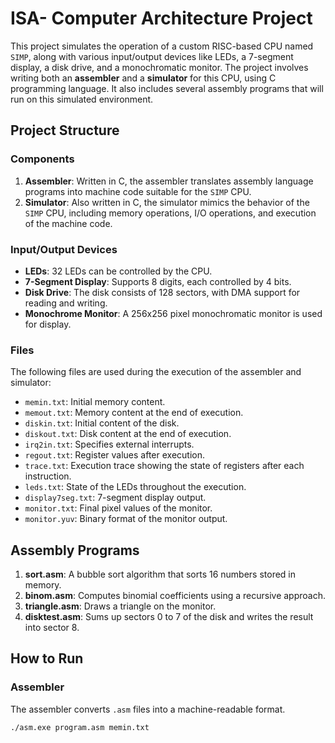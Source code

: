 # ISA- Computer Architecture Project

This project simulates the operation of a custom RISC-based CPU named `SIMP`, along with various input/output devices like LEDs, a 7-segment display, a disk drive, and a monochromatic monitor. The project involves writing both an **assembler** and a **simulator** for this CPU, using C programming language. It also includes several assembly programs that will run on this simulated environment.

## Project Structure

### Components

1. **Assembler**: Written in C, the assembler translates assembly language programs into machine code suitable for the `SIMP` CPU.
2. **Simulator**: Also written in C, the simulator mimics the behavior of the `SIMP` CPU, including memory operations, I/O operations, and execution of the machine code.

### Input/Output Devices
- **LEDs**: 32 LEDs can be controlled by the CPU.
- **7-Segment Display**: Supports 8 digits, each controlled by 4 bits.
- **Disk Drive**: The disk consists of 128 sectors, with DMA support for reading and writing.
- **Monochrome Monitor**: A 256x256 pixel monochromatic monitor is used for display.

### Files
The following files are used during the execution of the assembler and simulator:

- `memin.txt`: Initial memory content.
- `memout.txt`: Memory content at the end of execution.
- `diskin.txt`: Initial content of the disk.
- `diskout.txt`: Disk content at the end of execution.
- `irq2in.txt`: Specifies external interrupts.
- `regout.txt`: Register values after execution.
- `trace.txt`: Execution trace showing the state of registers after each instruction.
- `leds.txt`: State of the LEDs throughout the execution.
- `display7seg.txt`: 7-segment display output.
- `monitor.txt`: Final pixel values of the monitor.
- `monitor.yuv`: Binary format of the monitor output.

## Assembly Programs

1. **sort.asm**: A bubble sort algorithm that sorts 16 numbers stored in memory.
2. **binom.asm**: Computes binomial coefficients using a recursive approach.
3. **triangle.asm**: Draws a triangle on the monitor.
4. **disktest.asm**: Sums up sectors 0 to 7 of the disk and writes the result into sector 8.

## How to Run

### Assembler
The assembler converts `.asm` files into a machine-readable format.

```bash
./asm.exe program.asm memin.txt
